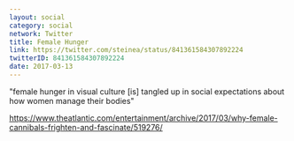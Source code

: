 ```yaml
---
layout: social
category: social
network: Twitter
title: Female Hunger
link: https://twitter.com/steinea/status/841361584307892224
twitterID: 841361584307892224
date: 2017-03-13
---
```


"female hunger in visual culture [is] tangled up in social expectations about how women manage their bodies"

<https://www.theatlantic.com/entertainment/archive/2017/03/why-female-cannibals-frighten-and-fascinate/519276/>
